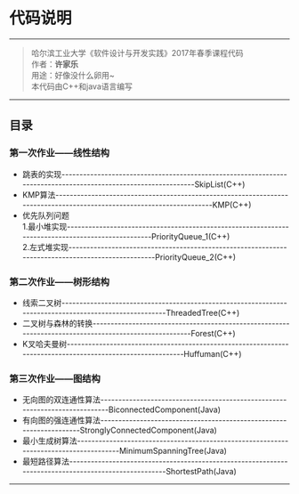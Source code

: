 # 代码说明
---
> 哈尔滨工业大学《软件设计与开发实践》2017年春季课程代码  
> 作者：**许家乐**  
> 用途：好像没什么卵用~  
> 本代码由C++和java语言编写

---
## 目录
### 第一次作业——线性结构
* 跳表的实现---------------------------------------------------------------------------------------------------------------SkipList(C++)
* KMP算法----------------------------------------------------------------------------------------------------------------------KMP(C++)
* 优先队列问题  
  1.最小堆实现--------------------------------------------------------------------------------------------------PriorityQueue\_1(C++)  
  2.左式堆实现--------------------------------------------------------------------------------------------------PriorityQueue\_2(C++)

### 第二次作业——树形结构
* 线索二叉树-------------------------------------------------------------------------------------------------------ThreadedTree(C++)
* 二叉树与森林的转换------------------------------------------------------------------------------------------------------Forest(C++)
* K叉哈夫曼树-----------------------------------------------------------------------------------------------------------Huffuman(C++)

### 第三次作业——图结构
* 无向图的双连通性算法----------------------------------------------------------------------------BiconnectedComponent(Java)
* 有向图的强连通性算法--------------------------------------------------------------------StronglyConnectedComponent(Java)
* 最小生成树算法--------------------------------------------------------------------------------------MinimumSpanningTree(Java)
* 最短路径算法-----------------------------------------------------------------------------------------------------ShortestPath(Java)

---
